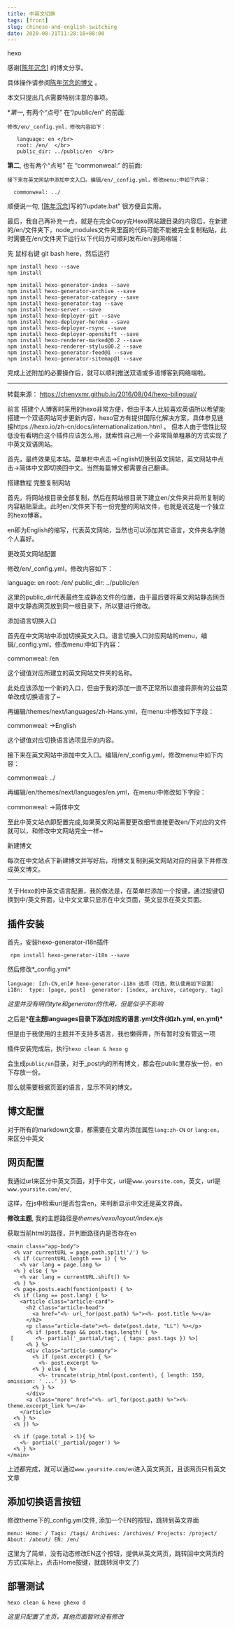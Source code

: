 ```yaml
---
title: 中英文切换
tags: [front]
slug: chinese-and-english-switching
date: 2020-08-21T11:28:18+08:00
---
```


hexo

<!--more-->

感谢[[陈年沉念\]](https://chenyxmr.github.io/2016/08/04/hexo-bilingual/) 的博文分享。

具体操作请参阅[陈年沉念的博文](https://chenyxmr.github.io/2016/08/04/hexo-bilingual/) 。

本文只提出几点需要特别注意的事项。

**第一*, 有两个“点号” 在“/public/en” 的前面:

```
修改/en/_config.yml，修改内容如下：

   language: en </br>
   root: /en/  </br>
   public_dir: ../public/en  </br>
```

**第二**, 也有两个“点号” 在 “commonweal:” 的前面:

```
接下来在英文网站中添加中文入口。编辑/en/_config.yml，修改menu:中如下内容：

  commonweal: ../
```

顺便说一句, [[陈年沉念\]](https://chenyxmr.github.io/2016/08/04/hexo-bilingual/)写的”/update.bat” 很方便且实用。

最后，我自己再补充一点，就是在完全Copy完Hexo网站跟目录的内容后，在新建的/en/文件夹下，node_modules文件夹里面的代码可能不能被完全复制粘贴，此时需要在/en/文件夹下运行以下代码方可顺利发布/en/到网络端：

先 鼠标右键 git bash here，然后运行

```
npm install hexo --save
npm install

npm install hexo-generator-index --save
npm install hexo-generator-archive --save
npm install hexo-generator-category --save
npm install hexo-generator-tag --save
npm install hexo-server --save
npm install hexo-deployer-git --save
npm install hexo-deployer-heroku --save
npm install hexo-deployer-rsync --save
npm install hexo-deployer-openshift --save
npm install hexo-renderer-marked@0.2 --save
npm install hexo-renderer-stylus@0.2 --save
npm install hexo-generator-feed@1 --save
npm install hexo-generator-sitemap@1 --save
```

完成上述附加的必要操作后，就可以顺利推送双语或多语博客到网络端啦。



------

转载来源： https://chenyxmr.github.io/2016/08/04/hexo-bilingual/

前言
搭建个人博客时采用的hexo非常方便，但由于本人比较喜欢英语所以希望能搭建一个双语网站同步更新内容，hexo官方有提供国际化解决方案，具体参见链接https://hexo.io/zh-cn/docs/internationalization.html 。 但本人由于悟性比较低没有看明白这个插件应该怎么用，就索性自己用一个非常简单粗暴的方式实现了中英文双语网站。

首先，最终效果见本站。菜单栏中点击->English切换到英文网站，英文网站中点击->简体中文即切换回中文。当然每篇博文都需要自己翻译。

搭建教程
完整复制网站

首先，将网站根目录全部复制，然后在网站根目录下建立en/文件夹并将所复制的内容粘贴至此。此时en/文件夹下有一份完整的网站文件，也就是说这是一个独立的hexo博客。

en即为English的缩写，代表英文网站，当然也可以添加其它语言，文件夹名字随个人喜好。

更改英文网站配置

修改/en/_config.yml，修改内容如下：

language: en
root: /en/
public_dir: ../public/en

这里的public_dir代表最终生成静态文件的位置，由于最后要将英文网站静态网页跟中文静态网页放到同一根目录下，所以要进行修改。

添加语言切换入口

首先在中文网站中添加切换英文入口。语言切换入口对应网站的menu，编辑/_config.yml，修改menu:中如下内容：

commonweal: /en

这个键值对应所建立的英文网站文件夹的名称。

此处应该添加一个新的入口，但由于我的添加一直不正常所以直接将原有的公益菜单改成切换语言了~

再编辑/themes/next/languages/zh-Hans.yml，在menu:中修改如下字段：

commonweal: ->English

这个键值对应切换语言选项显示的内容。

接下来在英文网站中添加中文入口。编辑/en/_config.yml，修改menu:中如下内容：

commonweal: ../

再编辑/en/themes/next/languages/en.yml，在menu:中修改如下字段：

commonweal: ->简体中文

至此中英文站点即配置完成,如果英文网站需要更改细节直接更改en/下对应的文件就可以，和修改中文网站完全一样~

新建博文

每次在中文站点下新建博文并写好后，将博文复制到英文网站对应的目录下并修改成英文博文。



---------

关于Hexo的中英文语言配置，我的做法是，在菜单栏添加一个按键，通过按键切换到中/英文界面，让中文文章只显示在中文页面，英文显示在英文页面。

## 插件安装

首先，安装hexo-generator-i18n插件

```
 npm install hexo-generator-i18n --save
```

然后修改*_config.yml*

```
language: [zh-CN,en]# hexo-generator-i18n 选项（可选，默认使用如下设置）i18n:  type: [page, post]  generator: [index, archive, category, tag]
```

*这里并没有明白tyte和generator的作用，但是似乎不影响*

之后是***在主题languages目录下添加对应的语言.yml文件(如zh.yml, en.yml)\***

但是由于我使用的主题并不支持多语言，我也懒得弄，所有暂时没有管这一项

插件安装完成后，执行`hexo clean & hexo g`

会生成`public/en`目录，对于_post内的所有博文，都会在public里存放一份，en下存放一份。

那么就需要根据页面的语言，显示不同的博文。

## 博文配置

对于所有的markdown文章，都需要在文章内添加属性`lang:zh-CN` or `lang:en`，来区分中英文

## 网页配置

我通过url来区分中英文页面，对于中文，url是`www.yoursite.com`，英文，url是`www.yoursite.com/en/`,

这样，在js中检索url是否包含en，来判断显示中文还是英文界面。

**修改主题**, 我的主题路径是*themes/vexo/layout/index.ejs*

获取当前html的路径，并判断路径内是否存在`en`

```
<main class="app-body">
  <% var currentURL = page.path.split('/') %>
  <% if (currentURL.length === 1) { %>
    <% var lang = page.lang %>
  <% } else { %>
    <% var lang = currentURL.shift() %>
  <% } %>
  <% page.posts.each(function(post) { %>
  <% if (lang == post.lang) { %>
    <article class="article-card">
      <h2 class="article-head">
        <a href="<%- url_for(post.path) %>"><%- post.title %></a>
      </h2>
      <p class="article-date"><%- date(post.date, "LL") %></p>
      <% if (post.tags && post.tags.length) { %>
 [       <%- partial('_partial/tag', { tags: post.tags }) %>]
      <% } %>
      <div class="article-summary">
        <% if (post.excerpt) { %>
          <%- post.excerpt %>
        <% } else { %>
          <%- truncate(strip_html(post.content), { length: 150, omission: ' ...' }) %>
        <% } %>
      </div>
      <a class="more" href="<%- url_for(post.path) %>"><%- theme.excerpt_link %></a>
    </article>
  <% } %>
  <% }) %>

  <% if (page.total > 1){ %>
    <%- partial('_partial/pager') %>
  <% } %>
</main>
```

上述都完成，就可以通过`www.yoursite.com/en`进入英文网页，且该网页只有英文文章

## 添加切换语言按钮

修改theme下的_config.yml文件, 添加一个EN的按钮，跳转到英文界面

```
menu: Home: / Tags: /tags/ Archives: /archives/ Projects: /project/ About: /about/ EN: /en/
```

这里为了简单，没有动态修改EN这个按钮，提供从英文网页，跳转回中文网页的方式(实际上，点击Home按键，就跳转回中文了)

## 部署测试

```
hexo clean & hexo ghexo d
```

*这里只配置了主页，其他页面暂时没有修改*

